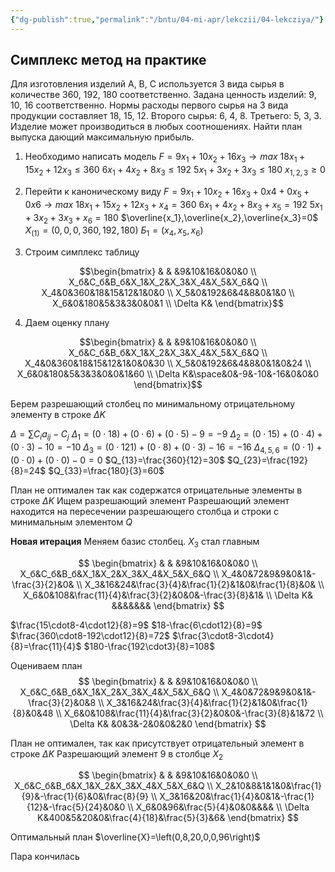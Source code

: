 ```yaml
---
{"dg-publish":true,"permalink":"/bntu/04-mi-apr/lekczii/04-lekcziya/"}
---
```



<h2>Симплекс метод на практике</h2>
Для изготовления изделий A, B, C используется 3 вида сырья в количестве 360, 192, 180 соответственно. Задана ценность изделий: 9, 10, 16 соответственно. Нормы расходы первого сырья на 3 вида продукции составляет 18, 15, 12. Второго сырья: 6, 4, 8. Третьего: 5, 3, 3. Изделие может производиться в любых соотношениях. Найти план выпуска дающий максимальную прибыль.

1. Необходимо написать модель
$F=9x_1+10x_2+16x_3 \to max$
$18x_1+15x_2+12x_3\leq360$
$6x_1+4x_2+8x_3\leq192$
$5x_1+3x_2+3x_3\leq180$
$x_{1,2,3}\geq0$

2. Перейти к каноническому виду
$F=9x_1+10x_2+16x_3+0x4+0x_5+0x6\to max$
$18x_1+15x_2+12x_3+x_4=360$
$6x_1+4x_2+8x_3+x_5=192$
$5x_1+3x_2+3x_3 + x_6=180$
$\overline{x_1},\overline{x_2},\overline{x_3}=0$
$X_{(1)}=(0,0,0,360,192,180)$
$Б_1=(x_4,x_5,x_6)$

3. Строим симплекс таблицу

$$\begin{bmatrix}
 & & &9&10&16&0&0&0 \\
X_б&C_б&B_б&X_1&X_2&X_3&X_4&X_5&X_6&Q \\
X_4&0&360&18&15&12&1&0&0 \\
X_5&0&192&6&4&8&0&1&0 \\
X_6&0&180&5&3&3&0&0&1 \\
\Delta K&
\end{bmatrix}$$

4. Даем оценку плану

$$\begin{bmatrix}
 & & &9&10&16&0&0&0 \\
X_б&C_б&B_б&X_1&X_2&X_3&X_4&X_5&X_6&Q \\
X_4&0&360&18&15&12&1&0&0&30 \\
X_5&0&192&6&4&8&0&1&0&24 \\
X_6&0&180&5&3&3&0&0&1&60 \\
\Delta K&\space&0&-9&-10&-16&0&0&0
\end{bmatrix}$$

Берем разрешающий столбец по минимальному отрицательному элементу в строке $\Delta K$

$\Delta=\sum C_ia_{ij}-C_j$
$\Delta_1=(0\cdot18)+(0\cdot6)+(0\cdot5) - 9=-9$
$\Delta_2=(0\cdot15)+(0\cdot4)+(0\cdot3) - 10=-10$
$\Delta_3=(0\cdot121)+(0\cdot8)+(0\cdot3) - 16=-16$
$\Delta_{4,5,6}=(0\cdot1)+(0\cdot0)+(0\cdot0) - 0=0$
$Q_{13}=\frac{360}{12}=30$
$Q_{23}=\frac{192}{8}=24$
$Q_{33}=\frac{180}{3}=60$

План не оптимален так как содержатся отрицательные элементы в строке $\Delta K$
Ищем разрешающий элемент
Разрешающий элемент находится на пересечении разрешающего столбца и строки с минимальным элементом $Q$

**Новая итерация** 
Меняем базис столбец. $X_3$ стал главным


$$
\begin{bmatrix}
 & & &9&10&16&0&0&0 \\
X_б&C_б&B_б&X_1&X_2&X_3&X_4&X_5&X_6&Q \\
X_4&0&72&9&9&0&1&-\frac{3}{2}&0& \\
X_3&16&24&\frac{3}{4}&\frac{1}{2}&1&0&\frac{1}{8}&0& \\
X_6&0&108&\frac{11}{4}&\frac{3}{2}&0&0&-\frac{3}{8}&1& \\
\Delta K& &&&&&&&
\end{bmatrix}
$$

$\frac{15\cdot8-4\cdot12}{8}=9$
$18-\frac{6\cdot12}{8}=9$
$\frac{360\cdot8-192\cdot12}{8}=72$
$\frac{3\cdot8-3\cdot4}{8}=\frac{11}{4}$
$180-\frac{192\cdot3}{8}=108$

Оцениваем план
$$
\begin{bmatrix}
 & & &9&10&16&0&0&0 \\
X_б&C_б&B_б&X_1&X_2&X_3&X_4&X_5&X_6&Q \\
X_4&0&72&9&9&0&1&-\frac{3}{2}&0&8 \\
X_3&16&24&\frac{3}{4}&\frac{1}{2}&1&0&\frac{1}{8}&0&48 \\
X_6&0&108&\frac{11}{4}&\frac{3}{2}&0&0&-\frac{3}{8}&1&72 \\
\Delta K& &0&3&-2&0&0&2&0
\end{bmatrix}
$$

План не оптимален, так как присутствует отрицательный элемент в строке $\Delta K$
Разрешающий элемент 9 в столбце $X_2$

$$
\begin{bmatrix}
 & & &9&10&16&0&0&0 \\
X_б&C_б&B_б&X_1&X_2&X_3&X_4&X_5&X_6&Q \\
X_2&10&8&1&1&0&\frac{1}{9}&-\frac{1}{6}&0&\frac{8}{9} \\
X_3&16&20&\frac{1}{4}&0&1&-\frac{1}{12}&-\frac{5}{24}&0&0 \\
X_6&0&96&\frac{5}{4}&0&0&&&& \\
\Delta K&400&5&20&0&\frac{4}{18}&\frac{5}{3}&6&
\end{bmatrix}
$$

Оптимальный план
$\overline{X}=\left(0,8,20,0,0,96\right)$

Пара кончилась